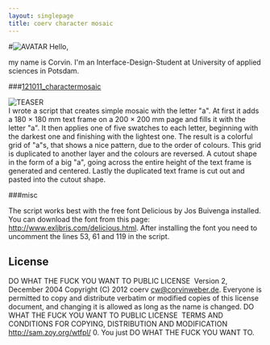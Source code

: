 ```yaml
---
layout: singlepage
title: coerv character mosaic
---
```

#![AVATAR](https://raw.github.com/fabiantheblind/auto-typo-adbe-id/master/coerv/coerv.png) Hello,

my name is Corvin. I'm an Interface-Design-Student at University of applied sciences in Potsdam.  

###[121011_charactermosaic](https://raw.github.com/fabiantheblind/auto-typo-adbe-id/master/coerv/121011_charactermosaic.jsx)  

![TEASER](https://raw.github.com/fabiantheblind/auto-typo-adbe-id/master/coerv/teaser.png)   
I wrote a script that creates simple mosaic with the letter "a".
At first it adds a 180 × 180 mm text frame on a 200 × 200 mm page and fills it with the letter "a". It then applies one of five swatches to each letter, beginning with the darkest one and finishing with the lightest one. The result is a colorful grid of "a"s, that shows a nice pattern, due to the order of colours.
This grid is duplicated to another layer and the colours are reversed. A cutout shape in the form of a big "a", going across the entire height of the text frame is generated and centered. Lastly the duplicated text frame is cut out and pasted into the cutout shape.  

###misc

The script works best with the free font Delicious by Jos Buivenga installed. You can download the font from this page: http://www.exljbris.com/delicious.html. After installing the font you need to uncomment the lines 53, 61 and 119 in the script.

License
--------
DO WHAT THE FUCK YOU WANT TO PUBLIC LICENSE  Version 2, December 2004
Copyright (C) 2012 coerv cw@corvinweber.de. Everyone is permitted to copy and distribute verbatim or modified copies of this license document, and changing it is allowed as long as the name is changed.
DO WHAT THE FUCK YOU WANT TO PUBLIC LICENSE  TERMS AND CONDITIONS FOR COPYING, DISTRIBUTION AND MODIFICATION  http://sam.zoy.org/wtfpl/
0. You just DO WHAT THE FUCK YOU WANT TO.
